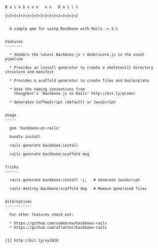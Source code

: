         
    B a c k b o n e   o n   R a i l s

    }=}=}=}=}=}=}=}=}=}=}=}=}=}=}=}=}


      A simple gem for using Backbone with Rails -> 3.1


    Features
    --------

      * Vendors the latest Backbone.js + Underscore.js in the asset pipeline

      * Provides an install generator to create a skeleton[1] directory structure and manifest

      * Provides a scaffold generator to create files and boilerplate

      * Uses the naming conventions from
        thoughbot's 'Backbone.js on Rails' http://bit.ly/pLsmzr

      * Generates CoffeeScript (default) or JavaScript


    Usage
    -----

      gem 'backbone-on-rails'

      bundle install

      rails generate backbone:install

      rails generate backbone:scaffold dog


    Tricks
    ------

      rails generate backbone:install -j,   # Generate JavaScript

      rails destroy backbone:scaffold dog   # Remove generated files


    Alternatives
    ------------

      For other features check out:

      * https://github.com/codebrew/backbone-rails
      * https://github.com/aflatter/backbone-rails


    [1] http://bit.ly/vylNJO
